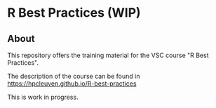 # R Best Practices (WIP)

## About
This repository offers the training material for the VSC course "R Best Practices".

The description of the course can be found in https://hpcleuven.github.io/R-best-practices

This is work in progress.